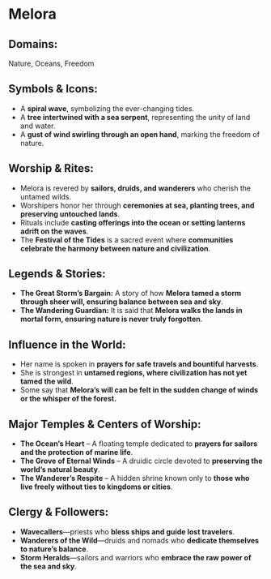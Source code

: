 # Melora  

## **Domains:**  
Nature, Oceans, Freedom  

## **Symbols & Icons:**  
- A **spiral wave**, symbolizing the ever-changing tides.  
- A **tree intertwined with a sea serpent**, representing the unity of land and water.  
- A **gust of wind swirling through an open hand**, marking the freedom of nature.  

## **Worship & Rites:**  
- Melora is revered by **sailors, druids, and wanderers** who cherish the untamed wilds.  
- Worshipers honor her through **ceremonies at sea, planting trees, and preserving untouched lands**.  
- Rituals include **casting offerings into the ocean or setting lanterns adrift on the waves**.  
- The **Festival of the Tides** is a sacred event where **communities celebrate the harmony between nature and civilization**.  

## **Legends & Stories:**  
- **The Great Storm’s Bargain:** A story of how **Melora tamed a storm through sheer will, ensuring balance between sea and sky**.  
- **The Wandering Guardian:** It is said that **Melora walks the lands in mortal form, ensuring nature is never truly forgotten**.  

## **Influence in the World:**  
- Her name is spoken in **prayers for safe travels and bountiful harvests**.  
- She is strongest in **untamed regions, where civilization has not yet tamed the wild**.  
- Some say that **Melora’s will can be felt in the sudden change of winds or the whisper of the forest.**  

## **Major Temples & Centers of Worship:**  
- **The Ocean’s Heart** – A floating temple dedicated to **prayers for sailors and the protection of marine life**.  
- **The Grove of Eternal Winds** – A druidic circle devoted to **preserving the world’s natural beauty**.  
- **The Wanderer’s Respite** – A hidden shrine known only to **those who live freely without ties to kingdoms or cities**.  

## **Clergy & Followers:**  
- **Wavecallers**—priests who **bless ships and guide lost travelers**.  
- **Wanderers of the Wild**—druids and nomads who **dedicate themselves to nature’s balance**.  
- **Storm Heralds**—sailors and warriors who **embrace the raw power of the sea and sky**.  

